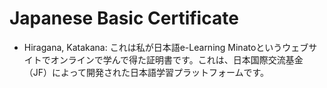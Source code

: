 # Japanese Basic Certificate
- Hiragana, Katakana: これは私が日本語e-Learning Minatoというウェブサイトでオンラインで学んで得た証明書です。これは、日本国際交流基金（JF）によって開発された日本語学習プラットフォームです。
